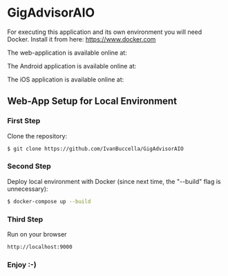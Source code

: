 # GigAdvisorAIO

For executing this application and its own environment you will need Docker. Install it from here: https://www.docker.com

The web-application is available online at:

The Android application is available online at:

The iOS application is available online at:

## Web-App Setup for Local Environment

### First Step

Clone the repository:

```sh
$ git clone https://github.com/IvanBuccella/GigAdvisorAIO
```

### Second Step

Deploy local environment with Docker (since next time, the "--build" flag is unnecessary):

```sh
$ docker-compose up --build
```

### Third Step

Run on your browser

```sh
http://localhost:9000
```

### Enjoy :-)
